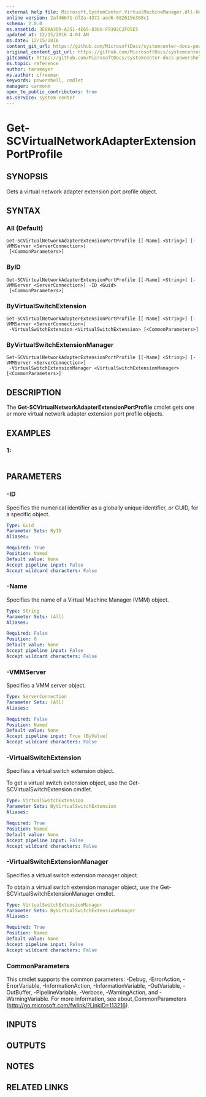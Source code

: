 ```yaml
---
external help file: Microsoft.SystemCenter.VirtualMachineManager.dll-Help.xml
online version: 2af46671-df2a-4372-aed6-682619e368c1
schema: 2.0.0
ms.assetid: 3E0AA3D9-A251-4E65-8360-F9302C2F05E5
updated_at: 12/15/2016 4:04 AM
ms.date: 12/15/2016
content_git_url: https://github.com/MicrosoftDocs/systemcenter-docs-powershell/blob/master/systemcenter-cmdlets/SystemCenter2016/VirtualMachineManager/vlatest/Get-SCVirtualNetworkAdapterExtensionPortProfile.md
original_content_git_url: https://github.com/MicrosoftDocs/systemcenter-docs-powershell/blob/master/systemcenter-cmdlets/SystemCenter2016/VirtualMachineManager/vlatest/Get-SCVirtualNetworkAdapterExtensionPortProfile.md
gitcommit: https://github.com/MicrosoftDocs/systemcenter-docs-powershell/blob/7df4508c7b907a214e6a8eca76037b06065ef078/systemcenter-cmdlets/SystemCenter2016/VirtualMachineManager/vlatest/Get-SCVirtualNetworkAdapterExtensionPortProfile.md
ms.topic: reference
author: tarameyer
ms.author: cfreeman
keywords: powershell, cmdlet
manager: carmonm
open_to_public_contributors: true
ms.service: system-center
---
```


# Get-SCVirtualNetworkAdapterExtensionPortProfile

## SYNOPSIS
Gets a virtual network adapter extension port profile object.

## SYNTAX

### All (Default)
```
Get-SCVirtualNetworkAdapterExtensionPortProfile [[-Name] <String>] [-VMMServer <ServerConnection>]
 [<CommonParameters>]
```

### ByID
```
Get-SCVirtualNetworkAdapterExtensionPortProfile [[-Name] <String>] [-VMMServer <ServerConnection>] -ID <Guid>
 [<CommonParameters>]
```

### ByVirtualSwitchExtension
```
Get-SCVirtualNetworkAdapterExtensionPortProfile [[-Name] <String>] [-VMMServer <ServerConnection>]
 -VirtualSwitchExtension <VirtualSwitchExtension> [<CommonParameters>]
```

### ByVirtualSwitchExtensionManager
```
Get-SCVirtualNetworkAdapterExtensionPortProfile [[-Name] <String>] [-VMMServer <ServerConnection>]
 -VirtualSwitchExtensionManager <VirtualSwitchExtensionManager> [<CommonParameters>]
```

## DESCRIPTION
The **Get-SCVirtualNetworkAdapterExtensionPortProfile** cmdlet gets one or more virtual network adapter extension port profile objects.

## EXAMPLES

### 1:
```

```

## PARAMETERS

### -ID
Specifies the numerical identifier as a globally unique identifier, or GUID, for a specific object.

```yaml
Type: Guid
Parameter Sets: ByID
Aliases: 

Required: True
Position: Named
Default value: None
Accept pipeline input: False
Accept wildcard characters: False
```

### -Name
Specifies the name of a Virtual Machine Manager (VMM) object.

```yaml
Type: String
Parameter Sets: (All)
Aliases: 

Required: False
Position: 0
Default value: None
Accept pipeline input: False
Accept wildcard characters: False
```

### -VMMServer
Specifies a VMM server object.

```yaml
Type: ServerConnection
Parameter Sets: (All)
Aliases: 

Required: False
Position: Named
Default value: None
Accept pipeline input: True (ByValue)
Accept wildcard characters: False
```

### -VirtualSwitchExtension
Specifies a virtual switch extension object.

To get a virtual switch extension object, use the Get-SCVirtualSwitchExtension cmdlet.

```yaml
Type: VirtualSwitchExtension
Parameter Sets: ByVirtualSwitchExtension
Aliases: 

Required: True
Position: Named
Default value: None
Accept pipeline input: False
Accept wildcard characters: False
```

### -VirtualSwitchExtensionManager
Specifies a virtual switch extension manager object.

To obtain a virtual switch extension manager object, use the Get-SCVirtualSwitchExtensionManager cmdlet.

```yaml
Type: VirtualSwitchExtensionManager
Parameter Sets: ByVirtualSwitchExtensionManager
Aliases: 

Required: True
Position: Named
Default value: None
Accept pipeline input: False
Accept wildcard characters: False
```

### CommonParameters
This cmdlet supports the common parameters: -Debug, -ErrorAction, -ErrorVariable, -InformationAction, -InformationVariable, -OutVariable, -OutBuffer, -PipelineVariable, -Verbose, -WarningAction, and -WarningVariable. For more information, see about_CommonParameters (http://go.microsoft.com/fwlink/?LinkID=113216).

## INPUTS

## OUTPUTS

## NOTES

## RELATED LINKS

